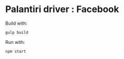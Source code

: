 # Palantiri driver : Facebook #

Build with:

````bash
gulp build
````

Run with:
````bash
npm start
````
